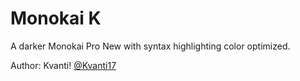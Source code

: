# Monokai K

A darker Monokai Pro New with syntax highlighting color optimized.

Author:  Kvanti! [@Kvanti17](https://github.com/Kvanti17)